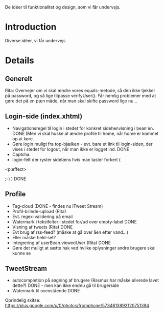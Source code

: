 De idéer til funktionalitet og design, som vi får undervejs.

# Introduction #

Diverse idéer, vi får undervejs

# Details #

## Generelt ##
Rita: Overvejer om vi skal ændre vores equals-metode, så den ikke tjekker på password, og så lige tilpasse verifyUser(). Får nemlig problemer med at gøre det på en pæn måde, når man skal skifte password lige nu...

## Login-side (index.xhtml) ##
  * Navigationsregel til login i stedet for konkret sidehenvisning i bean'en. DONE (Men vi skal huske at ændre    profile til home, når home er kommet op at køre.
  * Gøre login muligt fra top-bjælken - evt. bare et link til login-siden, der vises i stedet for logout, når man ikke er logget ind. DONE
  * Captcha
  * login-felt der ryster sidelæns hvis man taster forkert (

&lt;p:effect&gt;

 ;-) ) DONE

## Profile ##
  * Tag-cloud (DONE - findes nu iTweet Stream)
  * Profil-billede-upload (Rita)
  * Evt. regex-validering på email
  * Watermark i tekstfelter i stedet for/ud over empty-label DONE
  * Visning af tweets (Rita) DONE
  * Evt brug af rss-feed? (måske at gå over åen efter vand...)
  * Eller måske field-set?
  * Integrering af userBean.viewedUser (Rita) DONE
  * Gøre det muligt at sætte hak ved hvilke oplysninger andre brugere skal kunne se

## TweetStream ##
  * autocompletion på søgning af brugere (Rasmus har måske allerede lavet dette?) DONE - men kan ikke endnu gå til brugerside
  * Watermark til ovenstående DONE

Oprindelig skitse:
https://plus.google.com/u/0/photos/fromphone/5734613892120751394